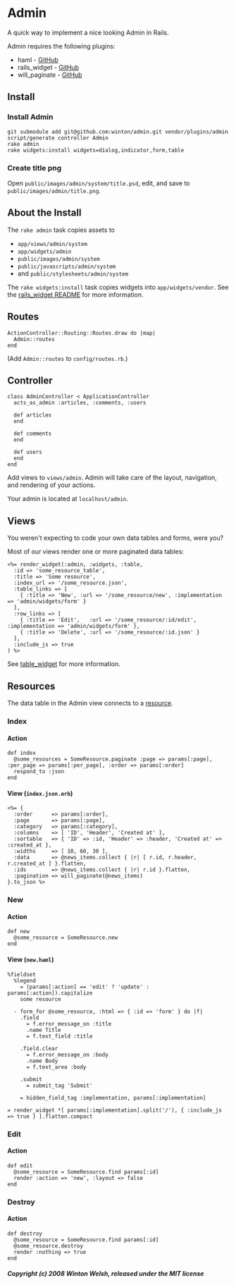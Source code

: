 Admin
=====

A quick way to implement a nice looking Admin in Rails.

Admin requires the following plugins:

* haml - [GitHub](http://github.com/nex3/haml)
* rails_widget - [GitHub](https://github.com/winton/rails_widget)
* will_paginate - [GitHub](https://github.com/mislav/will_paginate)


Install
-------

### Install Admin

	git submodule add git@github.com:winton/admin.git vendor/plugins/admin
	script/generate controller Admin
	rake admin
	rake widgets:install widgets=dialog,indicator,form,table

### Create title png
	
Open `public/images/admin/system/title.psd`, edit, and save to `public/images/admin/title.png`.


About the Install
-----------------

The `rake admin` task copies assets to

* `app/views/admin/system`
* `app/widgets/admin`
* `public/images/admin/system`
* `public/javascripts/admin/system`
* and `public/stylesheets/admin/system`

The `rake widgets:install` task copies widgets into `app/widgets/vendor`. See the [rails_widget README](https://github.com/winton/rails_widget) for more information.


Routes
------

	ActionController::Routing::Routes.draw do |map|
	  Admin::routes
	end

(Add `Admin::routes` to `config/routes.rb`.)


Controller
----------

	class AdminController < ApplicationController
	  acts_as_admin :articles, :comments, :users
		
	  def articles
	  end
		
	  def comments
	  end
		
	  def users
	  end
	end

Add views to `views/admin`. Admin will take care of the layout, navigation, and rendering of your actions.

Your admin is located at `localhost/admin`.


Views
-----

You weren't expecting to code your own data tables and forms, were you?

Most of our views render one or more paginated data tables:

	<%= render_widget(:admin, :widgets, :table,
	  :id => 'some_resource_table',
	  :title => 'Some resource',
	  :index_url => '/some_resource.json',
	  :table_links => [
	    { :title => 'New', :url => '/some_resource/new', :implementation => 'admin/widgets/form' }
	  ],
	  :row_links => [
	    { :title => 'Edit',   :url => '/some_resource/:id/edit', :implementation => 'admin/widgets/form' },
	    { :title => 'Delete', :url => '/some_resource/:id.json' }
	  ],
	  :include_js => true
	) %>

See [table_widget](https://github.com/winton/table_widget) for more information.


Resources
---------

The data table in the Admin view connects to a [resource](http://api.rubyonrails.org/classes/ActionController/Resources.html).

### Index

#### Action

	def index
	  @some_resources = SomeResource.paginate :page => params[:page], :per_page => params[:per_page], :order => params[:order]
	  respond_to :json
	end

#### View (`index.json.erb`)

	<%= {
	  :order      => params[:order],
	  :page       => params[:page],
	  :category   => params[:category],
	  :columns    => [ 'ID', 'Header', 'Created at' ],
	  :sortable   => { 'ID' => :id, 'Header' => :header, 'Created at' => :created_at },
	  :widths     => [ 10, 60, 30 ],
	  :data       => @news_items.collect { |r| [ r.id, r.header, r.created_at ] }.flatten,
	  :ids        => @news_items.collect { |r| r.id }.flatten,
	  :pagination => will_paginate(@news_items)
	}.to_json %>

### New

#### Action

	def new
	  @some_resource = SomeResource.new
	end

#### View (`new.haml`)

	%fieldset
	  %legend
	    = (params[:action] == 'edit' ? 'update' : params[:action]).capitalize
	    some resource

	  - form_for @some_resource, :html => { :id => 'form' } do |f|
	    .field
	      = f.error_message_on :title
	      .name Title
	      = f.text_field :title

	    .field.clear
	      = f.error_message_on :body
	      .name Body
	      = f.text_area :body

	    .submit
	      = submit_tag 'Submit'

	    = hidden_field_tag :implementation, params[:implementation]

	= render_widget *[ params[:implementation].split('/'), { :include_js => true } ].flatten.compact


### Edit

#### Action

	def edit
	  @some_resource = SomeResource.find params[:id]
	  render :action => 'new', :layout => false
	end

### Destroy

#### Action

	def destroy
	  @some_resource = SomeResource.find params[:id]
	  @some_resource.destroy
	  render :nothing => true
	end

##### Copyright (c) 2008 Winton Welsh, released under the MIT license